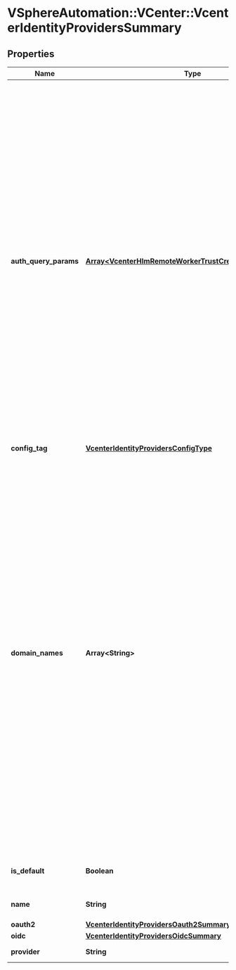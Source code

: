 # VSphereAutomation::VCenter::VcenterIdentityProvidersSummary

## Properties
Name | Type | Description | Notes
------------ | ------------- | ------------- | -------------
**auth_query_params** | [**Array&lt;VcenterHlmRemoteWorkerTrustCreateSpecGroupMap&gt;**](VcenterHlmRemoteWorkerTrustCreateSpecGroupMap.md) | &lt;p&gt;key/value pairs that are to be appended to the authEndpoint request.&lt;/p&gt; &lt;p&gt;How to append to authEndpoint request:&lt;/p&gt; If the map is not empty, a \&quot;?\&quot; is added to the endpoint URL, and combination of each k and each string in the v is added with an \&quot;&amp;\&quot; delimiter. Details:&lt;ul&gt; &lt;li&gt;If the value contains only one string, then the key is added with \&quot;k&#x3D;v\&quot;.&lt;/li&gt; &lt;li&gt;If the value is an empty list, then the key is added without a \&quot;&#x3D;v\&quot;.&lt;/li&gt; &lt;li&gt;If the value contains multiple strings, then the key is repeated in the query-string for each string in the value.&lt;/li&gt;&lt;/ul&gt; | [optional] 
**config_tag** | [**VcenterIdentityProvidersConfigType**](VcenterIdentityProvidersConfigType.md) |  | 
**domain_names** | **Array&lt;String&gt;** | Set of fully qualified domain names to trust when federating with this identity provider. Tokens from this identity provider will only be validated if the user belongs to one of these domains, and any domain-qualified groups in the tokens will be filtered to include only those groups that belong to one of these domains. If domainNames is an empty set, domain validation behavior at login with this identity provider will be as follows: the user&#39;s domain will be parsed from the User Principal Name (UPN) value that is found in the tokens returned by the identity provider. This domain will then be implicitly trusted and used to filter any groups that are also provided in the tokens. | [optional] 
**is_default** | **Boolean** | Specifies whether the provider is the default provider. | 
**name** | **String** | The user friendly name for the provider | [optional] 
**oauth2** | [**VcenterIdentityProvidersOauth2Summary**](VcenterIdentityProvidersOauth2Summary.md) |  | [optional] 
**oidc** | [**VcenterIdentityProvidersOidcSummary**](VcenterIdentityProvidersOidcSummary.md) |  | [optional] 
**provider** | **String** | The identifier of the provider | 


